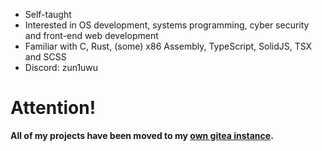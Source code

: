 - Self-taught
- Interested in OS development, systems programming, cyber security and front-end web development
- Familiar with C, Rust, (some) x86 Assembly, TypeScript, SolidJS, TSX and SCSS
- Discord: zun1uwu

# Attention!
<strong>All of my projects have been moved to my [own gitea instance](https://git.zun1.de/zun1).</strong>
